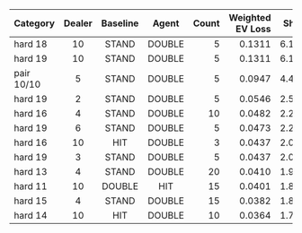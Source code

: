 | Category | Dealer | Baseline | Agent | Count | Weighted EV Loss | Share |
|---|:---:|:---:|:---:|---:|---:|---:|
| hard 18 | 10 | STAND | DOUBLE | 5 | 0.1311 | 6.18% |
| hard 19 | 10 | STAND | DOUBLE | 5 | 0.1311 | 6.18% |
| pair 10/10 | 5 | STAND | DOUBLE | 5 | 0.0947 | 4.47% |
| hard 19 | 2 | STAND | DOUBLE | 5 | 0.0546 | 2.58% |
| hard 16 | 4 | STAND | DOUBLE | 10 | 0.0482 | 2.28% |
| hard 19 | 6 | STAND | DOUBLE | 5 | 0.0473 | 2.23% |
| hard 16 | 10 | HIT | DOUBLE | 3 | 0.0437 | 2.06% |
| hard 19 | 3 | STAND | DOUBLE | 5 | 0.0437 | 2.06% |
| hard 13 | 4 | STAND | DOUBLE | 20 | 0.0410 | 1.93% |
| hard 11 | 10 | DOUBLE | HIT | 15 | 0.0401 | 1.89% |
| hard 15 | 4 | STAND | DOUBLE | 15 | 0.0382 | 1.80% |
| hard 14 | 10 | HIT | DOUBLE | 10 | 0.0364 | 1.72% |

